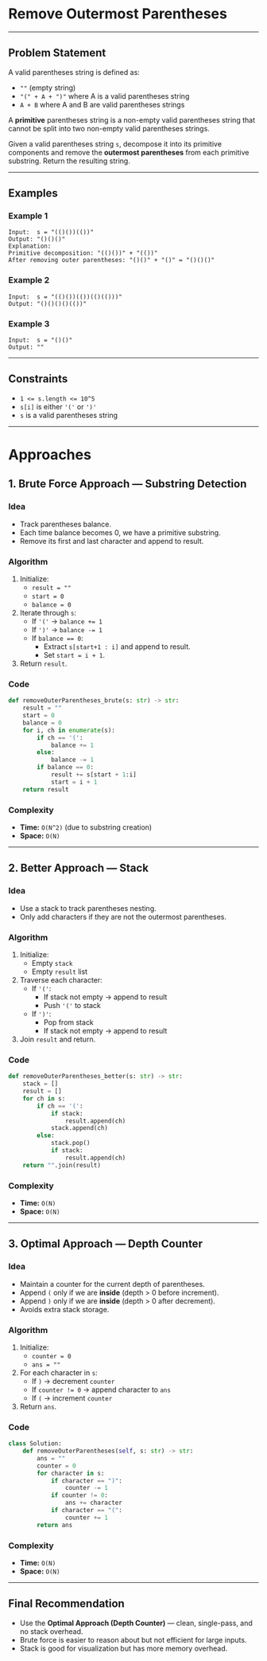 # Remove Outermost Parentheses

---

## Problem Statement

A valid parentheses string is defined as:

- `""` (empty string)
- `"(" + A + ")"` where A is a valid parentheses string
- `A + B` where A and B are valid parentheses strings

A **primitive** parentheses string is a non-empty valid parentheses string that cannot be split into two non-empty valid parentheses strings.

Given a valid parentheses string `s`, decompose it into its primitive components and remove the **outermost parentheses** from each primitive substring. Return the resulting string.

---

## Examples

### Example 1

```
Input:  s = "(()())(())"
Output: "()()()"
Explanation:
Primitive decomposition: "(()())" + "(())"
After removing outer parentheses: "()()" + "()" = "()()()"
```

### Example 2

```
Input:  s = "(()())(())(()(()))"
Output: "()()()()(())"
```

### Example 3

```
Input:  s = "()()"
Output: ""
```

---

## Constraints

- `1 <= s.length <= 10^5`
- `s[i]` is either `'('` or `')'`
- `s` is a valid parentheses string

---

# Approaches

## 1. Brute Force Approach — Substring Detection

### Idea

- Track parentheses balance.
- Each time balance becomes 0, we have a primitive substring.
- Remove its first and last character and append to result.

### Algorithm

1. Initialize:
    - `result = ""`
    - `start = 0`
    - `balance = 0`
2. Iterate through `s`:
    - If `'('` → `balance += 1`
    - If `')'` → `balance -= 1`
    - If `balance == 0`:
        - Extract `s[start+1 : i]` and append to result.
        - Set `start = i + 1`.
3. Return `result`.

### Code

```python
def removeOuterParentheses_brute(s: str) -> str:
    result = ""
    start = 0
    balance = 0
    for i, ch in enumerate(s):
        if ch == '(':
            balance += 1
        else:
            balance -= 1
        if balance == 0:
            result += s[start + 1:i]
            start = i + 1
    return result
```

### Complexity

- **Time:** `O(N^2)` (due to substring creation)
- **Space:** `O(N)`

---

## 2. Better Approach — Stack

### Idea

- Use a stack to track parentheses nesting.
- Only add characters if they are not the outermost parentheses.

### Algorithm

1. Initialize:
    - Empty `stack`
    - Empty `result` list
2. Traverse each character:
    - If `'('`:
        - If stack not empty → append to result
        - Push `'('` to stack
    - If `')'`:
        - Pop from stack
        - If stack not empty → append to result
3. Join `result` and return.

### Code

```python
def removeOuterParentheses_better(s: str) -> str:
    stack = []
    result = []
    for ch in s:
        if ch == '(':
            if stack:
                result.append(ch)
            stack.append(ch)
        else:
            stack.pop()
            if stack:
                result.append(ch)
    return "".join(result)
```

### Complexity

- **Time:** `O(N)`
- **Space:** `O(N)`

---

## 3. Optimal Approach — Depth Counter

### Idea

- Maintain a counter for the current depth of parentheses.
- Append `(` only if we are **inside** (depth > 0 before increment).
- Append `)` only if we are **inside** (depth > 0 after decrement).
- Avoids extra stack storage.

### Algorithm

1. Initialize:
    - `counter = 0`
    - `ans = ""`
2. For each character in `s`:
    - If `)` → decrement `counter`
    - If `counter != 0` → append character to `ans`
    - If `(` → increment `counter`
3. Return `ans`.

### Code

```python
class Solution:
    def removeOuterParentheses(self, s: str) -> str:
        ans = ""
        counter = 0
        for character in s:
            if character == ")":
                counter -= 1
            if counter != 0:
                ans += character
            if character == "(":
                counter += 1
        return ans
```

### Complexity

- **Time:** `O(N)`
- **Space:** `O(N)`

---

## Final Recommendation

- Use the **Optimal Approach (Depth Counter)** — clean, single-pass, and no stack overhead.
- Brute force is easier to reason about but not efficient for large inputs.
- Stack is good for visualization but has more memory overhead.

